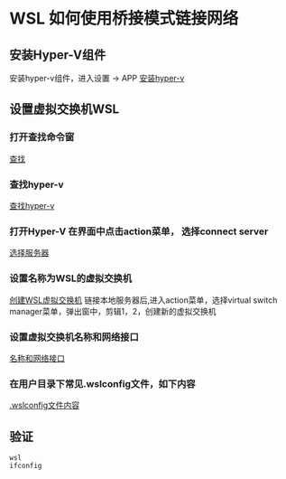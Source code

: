 # WSL 如何使用桥接模式链接网络

## 安装Hyper-V组件

安装hyper-v组件，进入设置 -> APP
[安装hyper-v](1.png)

## 设置虚拟交换机WSL
### 打开查找命令窗
[查找](2.png)
### 查找hyper-v
[查找hyper-v](3.png)
### 打开Hyper-V 在界面中点击action菜单， 选择connect server
[选择服务器](4.png)
### 设置名称为WSL的虚拟交换机
[创建WSL虚拟交换机](5.png)
链接本地服务器后,进入action菜单，选择virtual switch manager菜单，弹出窗中，剪辑1，2，创建新的虚拟交换机
### 设置虚拟交换机名称和网络接口
[名称和网络接口](6.png)
### 在用户目录下常见.wslconfig文件，如下内容
[.wslconfig文件内容](7.png)
## 验证
```
wsl
ifconfig
```


